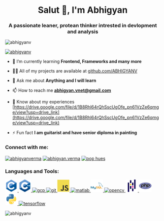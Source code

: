 <h1 align="center">Salut 👋, I'm Abhigyan</h1>
<h3 align="center">A passionate leaner, protean thinker intrested in devlopment and analysis</h3>

<p align="left"> <img src="https://komarev.com/ghpvc/?username=abhigyanv&label=Profile%20views&color=0e75b6&style=flat" alt="abhigyanv" /> </p>

<p align="left"> <a href="https://github.com/ryo-ma/github-profile-trophy"><img src="https://github-profile-trophy.vercel.app/?username=abhigyanv" alt="abhigyanv" /></a> </p>

- 🌱 I’m currently learning **Frontend, Frameworks and many more**

- 👨‍💻 All of my projects are available at [github.com/ABHIGYANV](github.com/ABHIGYANV)

- 💬 Ask me about **Anything and I will learn**

- 📫 How to reach me **abhigyan.vnet@gmail.com**

- 📄 Know about my experiences [https://drive.google.com/file/d/1B8Rhl64rQhSscUgOfe_pn61VzZe6qmge/view?usp=drive_link](https://drive.google.com/file/d/1B8Rhl64rQhSscUgOfe_pn61VzZe6qmge/view?usp=drive_link)

- ⚡ Fun fact **I am guitarist and have senior diploma in painting**

<h3 align="left">Connect with me:</h3>
<p align="left">
<a href="https://linkedin.com/in/abhigyanverma" target="blank"><img align="center" src="https://raw.githubusercontent.com/rahuldkjain/github-profile-readme-generator/master/src/images/icons/Social/linked-in-alt.svg" alt="abhigyanverma" height="30" width="40" /></a>
<a href="https://instagram.com/abhigyan.verma" target="blank"><img align="center" src="https://raw.githubusercontent.com/rahuldkjain/github-profile-readme-generator/master/src/images/icons/Social/instagram.svg" alt="abhigyan.verma" height="30" width="40" /></a>
<a href="https://www.youtube.com/c/pop hues" target="blank"><img align="center" src="https://raw.githubusercontent.com/rahuldkjain/github-profile-readme-generator/master/src/images/icons/Social/youtube.svg" alt="pop hues" height="30" width="40" /></a>
</p>

<h3 align="left">Languages and Tools:</h3>
<p align="left"> <a href="https://www.cprogramming.com/" target="_blank" rel="noreferrer"> <img src="https://raw.githubusercontent.com/devicons/devicon/master/icons/c/c-original.svg" alt="c" width="40" height="40"/> </a> <a href="https://www.w3schools.com/cpp/" target="_blank" rel="noreferrer"> <img src="https://raw.githubusercontent.com/devicons/devicon/master/icons/cplusplus/cplusplus-original.svg" alt="cplusplus" width="40" height="40"/> </a> <a href="https://cloud.google.com" target="_blank" rel="noreferrer"> <img src="https://www.vectorlogo.zone/logos/google_cloud/google_cloud-icon.svg" alt="gcp" width="40" height="40"/> </a> <a href="https://git-scm.com/" target="_blank" rel="noreferrer"> <img src="https://www.vectorlogo.zone/logos/git-scm/git-scm-icon.svg" alt="git" width="40" height="40"/> </a> <a href="https://developer.mozilla.org/en-US/docs/Web/JavaScript" target="_blank" rel="noreferrer"> <img src="https://raw.githubusercontent.com/devicons/devicon/master/icons/javascript/javascript-original.svg" alt="javascript" width="40" height="40"/> </a> <a href="https://www.mathworks.com/" target="_blank" rel="noreferrer"> <img src="https://upload.wikimedia.org/wikipedia/commons/2/21/Matlab_Logo.png" alt="matlab" width="40" height="40"/> </a> <a href="https://www.mysql.com/" target="_blank" rel="noreferrer"> <img src="https://raw.githubusercontent.com/devicons/devicon/master/icons/mysql/mysql-original-wordmark.svg" alt="mysql" width="40" height="40"/> </a> <a href="https://opencv.org/" target="_blank" rel="noreferrer"> <img src="https://www.vectorlogo.zone/logos/opencv/opencv-icon.svg" alt="opencv" width="40" height="40"/> </a> <a href="https://pandas.pydata.org/" target="_blank" rel="noreferrer"> <img src="https://raw.githubusercontent.com/devicons/devicon/2ae2a900d2f041da66e950e4d48052658d850630/icons/pandas/pandas-original.svg" alt="pandas" width="40" height="40"/> </a> <a href="https://www.php.net" target="_blank" rel="noreferrer"> <img src="https://raw.githubusercontent.com/devicons/devicon/master/icons/php/php-original.svg" alt="php" width="40" height="40"/> </a> <a href="https://www.python.org" target="_blank" rel="noreferrer"> <img src="https://raw.githubusercontent.com/devicons/devicon/master/icons/python/python-original.svg" alt="python" width="40" height="40"/> </a> <a href="https://www.tensorflow.org" target="_blank" rel="noreferrer"> <img src="https://www.vectorlogo.zone/logos/tensorflow/tensorflow-icon.svg" alt="tensorflow" width="40" height="40"/> </a> </p>

<p><img align="center" src="https://github-readme-stats.vercel.app/api/top-langs?username=abhigyanv&show_icons=true&locale=en&layout=compact" alt="abhigyanv" /></p>
